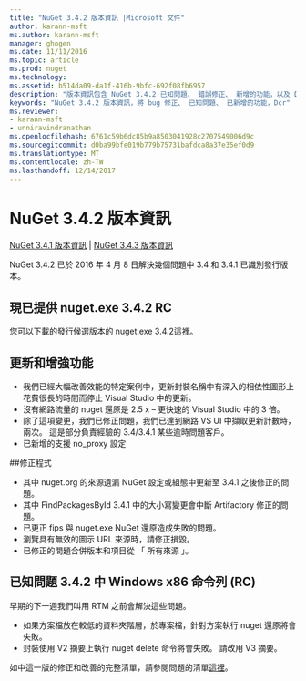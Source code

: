```yaml
---
title: "NuGet 3.4.2 版本資訊 |Microsoft 文件"
author: karann-msft
ms.author: karann-msft
manager: ghogen
ms.date: 11/11/2016
ms.topic: article
ms.prod: nuget
ms.technology: 
ms.assetid: b514da09-da1f-416b-9bfc-692f08fb6957
description: "版本資訊包含 NuGet 3.4.2 已知問題、 錯誤修正、 新增的功能，以及 Dcr。"
keywords: "NuGet 3.4.2 版本資訊，將 bug 修正、 已知問題、 已新增的功能，Dcr"
ms.reviewer:
- karann-msft
- unniravindranathan
ms.openlocfilehash: 6761c59b6dc85b9a8503041928c2707549006d9c
ms.sourcegitcommit: d0ba99bfe019b779b75731bafdca8a37e35ef0d9
ms.translationtype: MT
ms.contentlocale: zh-TW
ms.lasthandoff: 12/14/2017
---
```

# <a name="nuget-342-release-notes"></a>NuGet 3.4.2 版本資訊

[NuGet 3.4.1 版本資訊](../release-notes/nuget-3.4.1.md) | [NuGet 3.4.3 版本資訊](../release-notes/nuget-3.4.3.md)

NuGet 3.4.2 已於 2016 年 4 月 8 日解決幾個問題中 3.4 和 3.4.1 已識別發行版本。

## <a name="nugetexe-342-rc-is-now-available"></a>現已提供 nuget.exe 3.4.2 RC

您可以下載的發行候選版本的 nuget.exe 3.4.2[這裡](https://dist.nuget.org/index.html)。

## <a name="updates-and-improvements"></a>更新和增強功能

* 我們已經大幅改善效能的特定案例中，更新封裝名稱中有深入的相依性圖形上花費很長的時間而停止 Visual Studio 中的更新。
* 沒有網路流量的 nuget 還原是 2.5 x – 更快速的 Visual Studio 中的 3 倍。
* 除了這項變更，我們已修正問題，我們已達到網路 VS UI 中擷取更新計數時，兩次。 這是部分負責經驗的 3.4/3.4.1 某些逾時問題客戶。
* 已新增的支援 no_proxy 設定

##<a name="fixes"></a>修正程式

* 其中 nuget.org 的來源遺漏 NuGet 設定或組態中更新至 3.4.1 之後修正的問題。
* 其中 FindPackagesById 3.4.1 中的大小寫變更會中斷 Artifactory 修正的問題。
* 已更正 fips 與 nuget.exe NuGet 還原造成失敗的問題。
* 瀏覽具有無效的圖示 URL 來源時，請修正損毀。
* 已修正的問題合併版本和項目從 「 所有來源 」。

## <a name="known-issues-in-342-windows-x86-commandline-rc"></a>已知問題 3.4.2 中 Windows x86 命令列 (RC)

早期的下一週我們叫用 RTM 之前會解決這些問題。

*  如果方案檔放在較低的資料夾階層，於專案檔，針對方案執行 nuget 還原將會失敗。
*  封裝使用 V2 摘要上執行 nuget delete 命令將會失敗。 請改用 V3 摘要。


如中這一版的修正和改善的完整清單，請參閱問題的清單[這裡](https://github.com/NuGet/Home/issues?utf8=%E2%9C%93&q=is%3Aissue+milestone%3A3.4.2++is%3Aclosed+)。